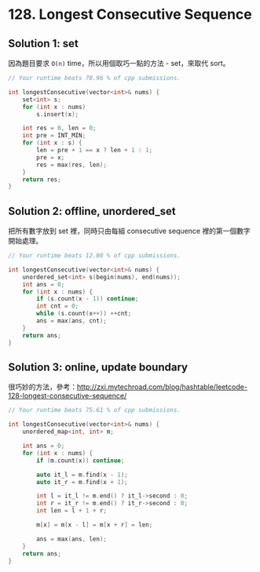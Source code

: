 # 128. Longest Consecutive Sequence

## Solution 1: set

因為題目要求 ```O(n)``` time，所以用個取巧一點的方法 - set，來取代 sort。

```cpp
// Your runtime beats 78.96 % of cpp submissions.

int longestConsecutive(vector<int>& nums) {
    set<int> s;
    for (int x : nums)
        s.insert(x);

    int res = 0, len = 0;
    int pre = INT_MIN;
    for (int x : s) {
        len = pre + 1 == x ? len + 1 : 1;
        pre = x;
        res = max(res, len);
    }
    return res;
}
```

## Solution 2: offline, unordered_set

把所有數字放到 set 裡，同時只由每組 consecutive sequence 裡的第一個數字開始處理。

```cpp
// Your runtime beats 12.00 % of cpp submissions.

int longestConsecutive(vector<int>& nums) {
    unordered_set<int> s(begin(nums), end(nums));
    int ans = 0;
    for (int x : nums) {
        if (s.count(x - 1)) continue;
        int cnt = 0;
        while (s.count(x++)) ++cnt;
        ans = max(ans, cnt);
    }
    return ans;
}
```

## Solution 3: online, update boundary

很巧妙的方法，參考：http://zxi.mytechroad.com/blog/hashtable/leetcode-128-longest-consecutive-sequence/

```cpp
// Your runtime beats 75.61 % of cpp submissions.

int longestConsecutive(vector<int>& nums) {
    unordered_map<int, int> m;

    int ans = 0;
    for (int x : nums) {
        if (m.count(x)) continue;

        auto it_l = m.find(x - 1);
        auto it_r = m.find(x + 1);

        int l = it_l != m.end() ? it_l->second : 0;
        int r = it_r != m.end() ? it_r->second : 0;
        int len = l + 1 + r;

        m[x] = m[x - l] = m[x + r] = len;

        ans = max(ans, len);
    }
    return ans;
}
```
